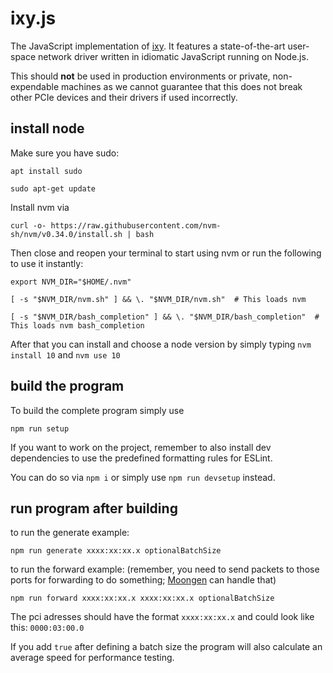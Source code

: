 # ixy.js
The JavaScript implementation of [ixy](https://github.com/ixy-languages/ixy-languages). It features a state-of-the-art user-space network driver written in idiomatic JavaScript running on Node.js.


This should **not** be used in production environments or private, non-expendable machines as we cannot guarantee that this does not break other PCIe devices and their drivers if used incorrectly.


## install node
Make sure you have sudo:

`apt install sudo`

`sudo apt-get update`

Install nvm via 

```curl -o- https://raw.githubusercontent.com/nvm-sh/nvm/v0.34.0/install.sh | bash```

Then close and reopen your terminal to start using nvm or run the following to use it instantly:

`export NVM_DIR="$HOME/.nvm"`

`[ -s "$NVM_DIR/nvm.sh" ] && \. "$NVM_DIR/nvm.sh"  # This loads nvm`

`[ -s "$NVM_DIR/bash_completion" ] && \. "$NVM_DIR/bash_completion"  # This loads nvm bash_completion`



After that you can install and choose a node version by simply typing
```nvm install 10```
and
```nvm use 10```



## build the program
To build the complete program simply use 

```npm run setup```


If you want to work on the project, remember to also install dev dependencies to use the predefined formatting rules for ESLint.

You can do so via `npm i` or simply use ```npm run devsetup``` instead.


## run program after building

to run the generate example:

```npm run generate xxxx:xx:xx.x optionalBatchSize```


to run the forward example: (remember, you need to send packets to those ports for forwarding to do something; [Moongen](https://github.com/ixy-languages/benchmark-scripts) can handle that)

```npm run forward xxxx:xx:xx.x xxxx:xx:xx.x optionalBatchSize```

The pci adresses should have the format `xxxx:xx:xx.x` and could look like this: `0000:03:00.0`


If you add `true` after defining a batch size the program will also calculate an average speed for performance testing.

